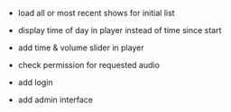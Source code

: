 * load all or most recent shows for initial list
* display time of day in player instead of time since start
* add time & volume slider in player
* check permission for requested audio

* add login
* add admin interface
